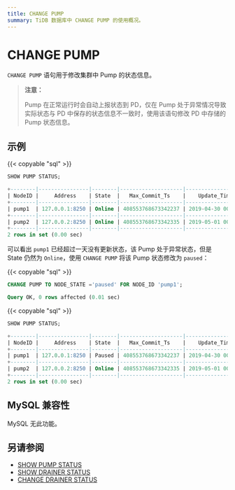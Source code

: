 ```yaml
---
title: CHANGE PUMP
summary: TiDB 数据库中 CHANGE PUMP 的使用概况。
---
```


# CHANGE PUMP

`CHANGE PUMP` 语句用于修改集群中 Pump 的状态信息。

> **注意：**
>
> Pump 在正常运行时会自动上报状态到 PD，仅在 Pump 处于异常情况导致实际状态与 PD 中保存的状态信息不一致时，使用该语句修改 PD 中存储的 Pump 状态信息。

## 示例

{{< copyable "sql" >}}

```sql
SHOW PUMP STATUS;
```

```sql
+--------|----------------|--------|--------------------|---------------------|
| NodeID |     Address    | State  |   Max_Commit_Ts    |    Update_Time      |
+--------|----------------|--------|--------------------|---------------------|
| pump1  | 127.0.0.1:8250 | Online | 408553768673342237 | 2019-04-30 00:00:01 |
+--------|----------------|--------|--------------------|---------------------|
| pump2  | 127.0.0.2:8250 | Online | 408553768673342335 | 2019-05-01 00:00:02 |
+--------|----------------|--------|--------------------|---------------------|
2 rows in set (0.00 sec)
```

可以看出 `pump1` 已经超过一天没有更新状态，该 Pump 处于异常状态，但是 State 仍然为 `Online`，使用 `CHANGE PUMP` 将该 Pump 状态修改为 `paused`：

{{< copyable "sql" >}}

```sql
CHANGE PUMP TO NODE_STATE ='paused' FOR NODE_ID 'pump1';
```

```sql
Query OK, 0 rows affected (0.01 sec)
```

{{< copyable "sql" >}}

```sql
SHOW PUMP STATUS;
```

```sql
+--------|----------------|--------|--------------------|---------------------|
| NodeID |     Address    | State  |   Max_Commit_Ts    |    Update_Time      |
+--------|----------------|--------|--------------------|---------------------|
| pump1  | 127.0.0.1:8250 | Paused | 408553768673342237 | 2019-04-30 00:00:01 |
+--------|----------------|--------|--------------------|---------------------|
| pump2  | 127.0.0.2:8250 | Online | 408553768673342335 | 2019-05-01 00:00:02 |
+--------|----------------|--------|--------------------|---------------------|
2 rows in set (0.00 sec)
```

## MySQL 兼容性

MySQL 无此功能。

## 另请参阅

* [SHOW PUMP STATUS](/sql-statements/sql-statement-show-pump-status.md)
* [SHOW DRAINER STATUS](/sql-statements/sql-statement-show-drainer-status.md)
* [CHANGE DRAINER STATUS](/sql-statements/sql-statement-change-drainer.md)
